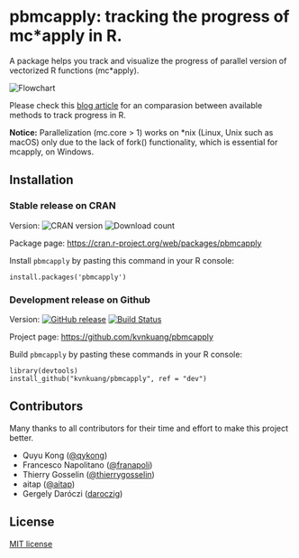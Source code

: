# pbmcapply: tracking the progress of mc*apply in R.

A package helps you track and visualize the progress of parallel version of vectorized R functions (mc*apply).

![Flowchart](https://cdn-images-1.medium.com/max/2000/1*QOwcI8dNrqq-_DHXYzvhiA.jpeg)

Please check this [blog article](https://kevinkuang.net/tracking-progress-in-r-ad97998c359f) for an comparasion between available methods to track progress in R.

**Notice:** Parallelization (mc.core > 1) works on *nix (Linux, Unix such as macOS) only due to the lack of fork() functionality, which is essential for mcapply, on Windows.

## Installation

### Stable release on CRAN 

Version: ![CRAN version](http://www.r-pkg.org/badges/version/pbmcapply) ![Download count](http://cranlogs.r-pkg.org/badges/grand-total/pbmcapply)

Package page: https://cran.r-project.org/web/packages/pbmcapply 

Install `pbmcapply` by pasting this command in your R console:

```
install.packages('pbmcapply')
```

### Development release on Github 

Version: [![GitHub release](https://img.shields.io/github/release/kvnkuang/pbmcapply.svg?maxAge=2592000)]() [![Build Status](https://travis-ci.org/kvnkuang/pbmcapply.svg?branch=master)](https://travis-ci.org/kvnkuang/pbmcapply)

Project page: https://github.com/kvnkuang/pbmcapply

Build `pbmcapply` by pasting these commands in your R console:

```
library(devtools)
install_github("kvnkuang/pbmcapply", ref = "dev")
```

## Contributors

Many thanks to all contributors for their time and effort to make this project better.

- Quyu Kong ([@qykong](https://github.com/qykong))
- Francesco Napolitano ([@franapoli](https://github.com/franapoli))
- Thierry Gosselin ([@thierrygosselin](https://github.com/thierrygosselin))
- aitap ([@aitap](https://github.com/aitap))
- Gergely Daróczi ([daroczig](https://github.com/daroczig))

## License

[MIT license](https://opensource.org/licenses/MIT)
